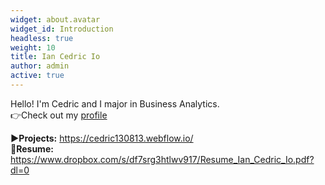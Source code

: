```yaml
---
widget: about.avatar
widget_id: Introduction
headless: true
weight: 10
title: Ian Cedric Io
author: admin
active: true
---
```

Hello! I'm Cedric and I major in Business Analytics.\
👉Check out my [profile](/about/)

**▶Projects:** <https://cedric130813.webflow.io/>\
📂**Resume:** <https://www.dropbox.com/s/df7srg3htlwv917/Resume_Ian_Cedric_Io.pdf?dl=0>